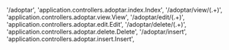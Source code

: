 '/adoptar', 'application.controllers.adoptar.index.Index',
'/adoptar/view/(.+)', 'application.controllers.adoptar.view.View',
'/adoptar/edit/(.+)', 'application.controllers.adoptar.edit.Edit',
'/adoptar/delete/(.+)', 'application.controllers.adoptar.delete.Delete',
'/adoptar/insert', 'application.controllers.adoptar.insert.Insert',